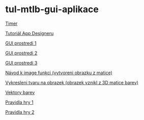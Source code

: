 # tul-mtlb-gui-aplikace
[Timer](https://www.mathworks.com/help/matlab/matlab_prog/timer-callback-functions.html)

[Tutoriál App Designeru](https://www.mathworks.com/help/matlab/creating_guis/create-a-simple-app-or-gui-using-app-designer.html)

[GUI prostredi 1](https://www.mathworks.com/products/matlab/app-designer.html)

[GUI prostredi 2](https://www.mathworks.com/help/matlab/creating_guis/graphics-support-in-app-designer.html)

[GUI prostredi 3](https://www.mathworks.com/help/matlab/creating_guis/choose-components-for-your-app-designer-app.html)

[Návod k image funkci (vytvoreni obrazku z matice)](https://www.mathworks.com/help/matlab/ref/image.html)

[Vykresleni tvaru na obrazek (obrazek vznikl z 3D matice barev)](https://www.mathworks.com/matlabcentral/answers/476457-how-to-draw-a-rectangle-on-the-matlab-ui-control-image-object
)

[Vektory barev](https://www.mathworks.com/help/matlab/ref/colormap.html
)

[Pravidla hry 1](https://cs.wikipedia.org/wiki/Lod%C4%9B)

[Pravidla hry 2](http://lada.chytrackova.sweb.cz/hry/lode.htm
)
